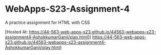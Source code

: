 # WebApps-S23-Assignment-4
A practice assignment for HTML with CSS

[Hosted At: https://44-563-web-apps-s23.github.io/44563-webapps-s23-assignment4-AshokkumarGanji/play.html]( https://44-563-web-apps-s23.github.io/44563-webapps-s23-assignment4-AshokkumarGanji/play.html)
